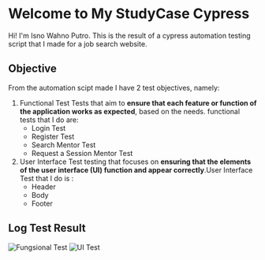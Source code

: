 # Welcome to My StudyCase Cypress

Hi! I'm Isno Wahno Putro. This is the result of a cypress automation testing script that I made for a job search website.

## Objective

From the automation scipt made I have 2 test objectives, namely:
1. Functional Test
Tests that aim to **ensure that each feature or function of the application works as expected**, based on the needs. functional tests that I do are:
	- Login Test
	- Register Test
	- Search Mentor Test
	- Request a Session Mentor Test
2. User Interface Test
testing that focuses on **ensuring that the elements of the user interface (UI) function and appear correctly**.User Interface Test that I do is :
	- Header
	- Body
	- Footer

## Log Test Result
![Fungsional Test](https://img001.prntscr.com/file/img001/X6HVGlV5TXSTRHK9KOLeqw.png)
![UI Test](https://img001.prntscr.com/file/img001/PChdlnKHS9mov-XkttlN6A.png)

